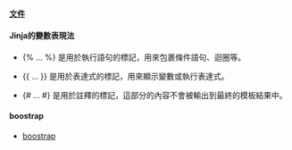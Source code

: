 #### [文件](https://flask.palletsprojects.com/en/3.0.x/quickstart/#rendering-templates)

#### Jinja的變數表現法
- {% ... %} 是用於執行語句的標記，用來包裹條件語句、迴圈等。

- {{ ... }} 是用於表達式的標記，用來顯示變數或執行表達式。

- {# ... #} 是用於註釋的標記，這部分的內容不會被輸出到最終的模板結果中。

#### boostrap
- [boostrap](https://getbootstrap.com/docs/5.3/layout/breakpoints/)